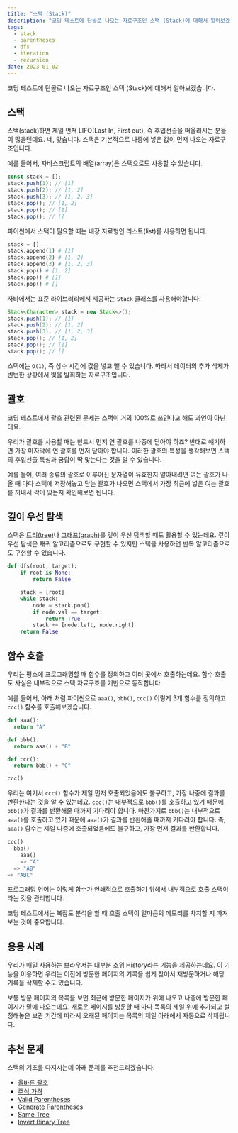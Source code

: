 ```yaml
---
title: "스택 (Stack)"
description: "코딩 테스트에 단골로 나오는 자료구조인 스택 (Stack)에 대해서 알아보겠습니다."
tags:
  - stack
  - parentheses
  - dfs
  - iteration
  - recursion
date: 2023-01-02
---
```


코딩 테스트에 단골로 나오는 자료구조인 스택 (Stack)에 대해서 알아보겠습니다.

## 스택

스택(stack)하면 제일 먼저 LIFO(Last In, First out), 즉 후입선출을 떠올리시는 분들이 많을텐데요.
네, 맞습니다. 스택은 기본적으로 나중에 넣은 값이 먼저 나오는 자료구조입니다.

예를 들어서, 자바스크립트의 배열(array)은 스택으로도 사용할 수 있습니다.

```js
const stack = [];
stack.push(1); // [1]
stack.push(2); // [1, 2]
stack.push(3); // [1, 2, 3]
stack.pop(); // [1, 2]
stack.pop(); // [1]
stack.pop(); // []
```

파이썬에서 스택이 필요할 때는 내장 자료형인 리스트(list)를 사용하면 됩니다.

```py
stack = []
stack.append(1) # [1]
stack.append(2) # [1, 2]
stack.append(3) # [1, 2, 3]
stack.pop() # [1, 2]
stack.pop() # [1]
stack.pop() # []
```

자바에서는 표준 라이브러리에서 제공하는 `Stack` 클래스를 사용해야합니다.

```java
Stack<Character> stack = new Stack<>();
stack.push(1); // [1]
stack.push(2); // [1, 2]
stack.push(3); // [1, 2, 3]
stack.pop(); // [1, 2]
stack.pop(); // [1]
stack.pop(); // []
```

스택에는 `O(1)`, 즉 상수 시간에 값을 넣고 뺄 수 있습니다.
따라서 데이터의 추가 삭제가 빈번한 상황에서 빛을 발휘하는 자료구조입니다.

## 괄호

코딩 테스트에서 괄호 관련된 문제는 스택이 거의 100%로 쓰인다고 해도 과언이 아닌데요.

우리가 괄호를 사용할 때는 반드시 먼저 연 괄호를 나중에 닫아야 하죠?
반대로 얘기하면 가장 마자막에 연 괄호를 먼저 닫아야 합니다.
이러한 괄호의 특성을 생각해보면 스택의 후입선출 특성과 궁합이 딱 맞는다는 것을 알 수 있습니다.

예를 들어, 여러 종류의 괄호로 이루어진 문자열이 유효한지 알아내려면 여는 괄호가 나올 때 마다 스택에 저장해놓고 닫는 괄호가 나오면 스택에서 가장 최근에 넣은 여는 괄호를 꺼내서 짝이 맞는지 확인해보면 됩니다.

## 깊이 우선 탐색

스택은 [트리(tree)](/data-structures/binary-tree/)나 [그래프(graph)](/data-structures/graph/)를 깊이 우선 탐색할 때도 활용할 수 있는데요.
깊이 우선 탐색은 재귀 알고리즘으로도 구현할 수 있지만 스택을 사용하면 반복 알고리즘으로도 구현할 수 있습니다.

```py
def dfs(root, target):
    if root is None:
        return False

    stack = [root]
    while stack:
        node = stack.pop()
        if node.val == target:
            return True
        stack += [node.left, node.right]
    return False
```

## 함수 호출

우리는 평소에 프로그래밍할 때 함수를 정의하고 여러 곳에서 호출하는데요.
함수 호출도 사실은 내부적으로 스택 자료구조를 기반으로 동작합니다.

예를 들어서, 아래 처럼 파이썬으로 `aaa()`, `bbb()`, `ccc()` 이렇게 3개 함수를 정의하고 `ccc()` 함수를 호출해보겠습니다.

```py
def aaa():
  return "A"

def bbb():
  return aaa() + "B"

def ccc():
  return bbb() + "C"

ccc()
```

우리는 여기서 `ccc()` 함수가 제일 먼저 호출되었음에도 불구하고, 가장 나중에 결과를 반환한다는 것을 알 수 있는데요.
`ccc()`는 내부적으로 `bbb()`를 호출하고 있기 때문에 `bbb()`가 결과를 반환해줄 때까지 기다려야 합니다.
마찬가지로 `bbb()`는 내부적으로 `aaa()`를 호출하고 있기 때문에 `aaa()`가 결과를 반환해줄 때까지 기다려야 합니다.
즉, `aaa()` 함수는 제일 나중에 호출되었음에도 불구하고, 가장 먼저 결과를 반환합니다.

```py
ccc()
  bbb()
    aaa()
    => "A"
  => "AB"
=> "ABC"
```

프로그래밍 언어는 이렇게 함수가 연쇄적으로 호출하기 위해서 내부적으로 호출 스택이라는 것을 관리합니다.

코딩 테스트에서는 복잡도 분석을 할 때 호출 스택이 얼마큼의 메모리를 차지할 지 따져보는 것이 중요합니다.

## 응용 사례

우리가 매일 사용하는 브라우저는 대부분 소위 History라는 기능을 제공하는데요.
이 기능을 이용하면 우리는 이전에 방문한 페이지의 기록을 쉽게 찾아서 재방문하거나 해당 기록을 삭제할 수도 있습니다.

보통 방문 페이지의 목록을 보면 최근에 방문한 페이지가 위에 나오고 나중에 방문한 페이지가 밑에 나오는데요.
새로운 페이지를 방문할 때 마다 목록의 제일 위에 추가되고 설정해놓은 보관 기간에 따라서 오래된 페이지는 목록의 제일 아래에서 자동으로 삭제됩니다.

## 추천 문제

스택의 기초를 다지시는데 아래 문제를 추천드리겠습니다.

- [올바른 괄호](/problems/올바른-괄호/)
- [주식 가격](/problems/주식가격/)
- [Valid Parentheses](/problems/valid-parentheses/)
- [Generate Parentheses](/problems/generate-parentheses/)
- [Same Tree](/problems/same-tree/)
- [Invert Binary Tree](/problems/invert-binary-tree/)

